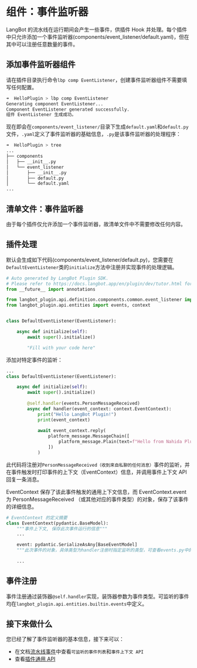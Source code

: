 # 组件：事件监听器

LangBot 的流水线在运行期间会产生一些事件，供插件 Hook 并处理。每个插件中只允许添加一个事件监听器(components/event_listener/default.yaml)，但在其中可以注册任意数量的事件。

## 添加事件监听器组件

请在插件目录执行命令`lbp comp EventListener`，创建事件监听器组件不需要填写任何配置。

```bash
➜  HelloPlugin > lbp comp EventListener
Generating component EventListener...
Component EventListener generated successfully.
组件 EventListener 生成成功。
```

现在即会在`components/event_listener/`目录下生成`default.yaml`和`default.py`文件，`.yaml`定义了事件监听器的基础信息，`.py`是该事件监听器的处理程序：

```bash
➜  HelloPlugin > tree
...
├── components
│   ├── __init__.py
│   └── event_listener
│       ├── __init__.py
│       ├── default.py
│       └── default.yaml
...
```

## 清单文件：事件监听器

由于每个插件仅允许添加一个事件监听器，故清单文件中不需要修改任何内容。

## 插件处理

默认会生成如下代码(components/event_listener/default.py)，您需要在`DefaultEventListener`类的`initialize`方法中注册并实现事件的处理逻辑。

```python
# Auto generated by LangBot Plugin SDK.
# Please refer to https://docs.langbot.app/en/plugin/dev/tutor.html for more details.
from __future__ import annotations

from langbot_plugin.api.definition.components.common.event_listener import EventListener
from langbot_plugin.api.entities import events, context


class DefaultEventListener(EventListener):

    async def initialize(self):
        await super().initialize()

        "Fill with your code here"
```

添加对特定事件的监听：

```python
...
class DefaultEventListener(EventListener):

    async def initialize(self):
        await super().initialize()
        
        @self.handler(events.PersonMessageReceived)
        async def handler(event_context: context.EventContext):
            print("Hello LangBot Plugin!")
            print(event_context)
            
            await event_context.reply(
                platform_message.MessageChain([
                    platform_message.Plain(text=f"Hello from Nahida Plugin!"),
                ])
            )
```

此代码将注册对`PersonMessageReceived（收到来自私聊的任何消息）`事件的监听，并在事件触发时打印事件的上下文（EventContext）信息，并调用事件上下文 API 回复一条消息。  

EventContext 保存了该此事件触发的通用上下文信息，而 EventContext.event 为 PersonMessageReceived （或其他对应的事件类型）的对象，保存了该事件的详细信息。

```python
# EventContext 的定义摘要
class EventContext(pydantic.BaseModel):
    """事件上下文, 保存此次事件运行的信息"""
    ...

    event: pydantic.SerializeAsAny[BaseEventModel]
    """此次事件的对象，具体类型为handler注册时指定监听的类型，可查看events.py中的定义"""
    
    ...
```

## 事件注册

事件注册通过装饰器`@self.handler`实现，装饰器参数为事件类型。可监听的事件均在`langbot_plugin.api.entities.builtin.events`中定义。  

## 接下来做什么

您已经了解了事件监听器的基本信息，接下来可以：

- 在文档[流水线事件](/zh/plugin/dev/apis/pipeline-events)中查看`可监听的事件列表`和`事件上下文 API`
- 查看[插件通用 API](/zh/plugin/dev/apis/common)
